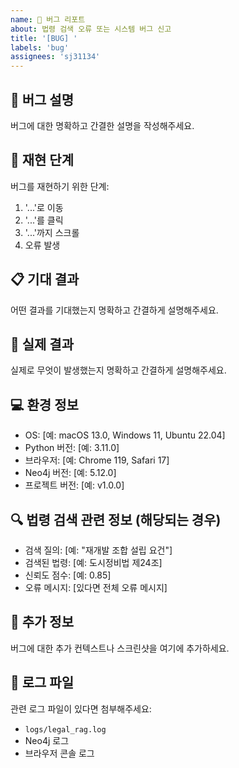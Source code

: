 ```yaml
---
name: 🐛 버그 리포트
about: 법령 검색 오류 또는 시스템 버그 신고
title: '[BUG] '
labels: 'bug'
assignees: 'sj31134'
---
```


## 🐛 버그 설명
버그에 대한 명확하고 간결한 설명을 작성해주세요.

## 🔄 재현 단계
버그를 재현하기 위한 단계:
1. '...'로 이동
2. '...'를 클릭
3. '...'까지 스크롤
4. 오류 발생

## 📋 기대 결과
어떤 결과를 기대했는지 명확하고 간결하게 설명해주세요.

## 📸 실제 결과
실제로 무엇이 발생했는지 명확하고 간결하게 설명해주세요.

## 💻 환경 정보
 - OS: [예: macOS 13.0, Windows 11, Ubuntu 22.04]
 - Python 버전: [예: 3.11.0]
 - 브라우저: [예: Chrome 119, Safari 17]
 - Neo4j 버전: [예: 5.12.0]
 - 프로젝트 버전: [예: v1.0.0]

## 🔍 법령 검색 관련 정보 (해당되는 경우)
 - 검색 질의: [예: "재개발 조합 설립 요건"]
 - 검색된 법령: [예: 도시정비법 제24조]
 - 신뢰도 점수: [예: 0.85]
 - 오류 메시지: [있다면 전체 오류 메시지]

## 📎 추가 정보
버그에 대한 추가 컨텍스트나 스크린샷을 여기에 추가하세요.

## 📝 로그 파일
관련 로그 파일이 있다면 첨부해주세요:
- `logs/legal_rag.log`
- Neo4j 로그
- 브라우저 콘솔 로그 